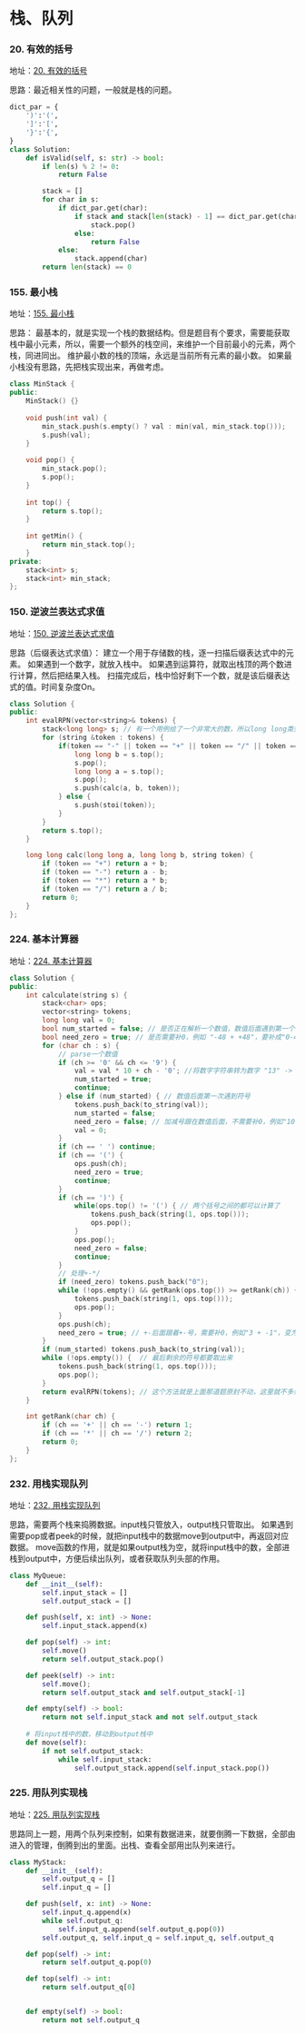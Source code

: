 # 栈、队列

### 20. 有效的括号
地址：[20. 有效的括号](https://leetcode.cn/problems/valid-parentheses/)

思路：最近相关性的问题，一般就是栈的问题。

```python
dict_par = {
    ')':'(',
    ']':'[',
    '}':'{',
}
class Solution:
    def isValid(self, s: str) -> bool:
        if len(s) % 2 != 0:
            return False

        stack = []
        for char in s:
            if dict_par.get(char):
                if stack and stack[len(stack) - 1] == dict_par.get(char):
                    stack.pop()
                else:
                    return False
            else:
                stack.append(char)
        return len(stack) == 0
```

### 155. 最小栈
地址：[155. 最小栈](https://leetcode.cn/problems/min-stack/)

思路：
最基本的，就是实现一个栈的数据结构。但是题目有个要求，需要能获取栈中最小元素，所以，需要一个额外的栈空间，来维护一个目前最小的元素，两个栈，同进同出。
维护最小数的栈的顶端，永远是当前所有元素的最小数。
如果最小栈没有思路，先把栈实现出来，再做考虑。

```c++
class MinStack {
public:
    MinStack() {}
    
    void push(int val) {
        min_stack.push(s.empty() ? val : min(val, min_stack.top()));
        s.push(val);
    }
    
    void pop() {
        min_stack.pop();
        s.pop();
    }
    
    int top() {
        return s.top();
    }
    
    int getMin() {
        return min_stack.top();
    }
private:
    stack<int> s;
    stack<int> min_stack;
};
```


### 150. 逆波兰表达式求值
地址：[150. 逆波兰表达式求值](https://leetcode.cn/problems/evaluate-reverse-polish-notation/)

思路（后缀表达式求值）：
建立一个用于存储数的栈，逐一扫描后缀表达式中的元素。
如果遇到一个数字，就放入栈中。
如果遇到运算符，就取出栈顶的两个数进行计算，然后把结果入栈。
扫描完成后，栈中恰好剩下一个数，就是该后缀表达式的值。时间复杂度On。

```c++
class Solution {
public:
    int evalRPN(vector<string>& tokens) {
        stack<long long> s; // 有一个用例给了一个非常大的数，所以long long类型
        for (string &token : tokens) {
            if(token == "-" || token == "+" || token == "/" || token == "*") {
                long long b = s.top();
                s.pop();
                long long a = s.top();
                s.pop();
                s.push(calc(a, b, token));
            } else {
                s.push(stoi(token));
            }
        }
        return s.top();
    }

    long long calc(long long a, long long b, string token) {
        if (token == "+") return a + b;
        if (token == "-") return a - b;
        if (token == "*") return a * b;
        if (token == "/") return a / b;
        return 0;
    }
};
```

### 224. 基本计算器
地址：[224. 基本计算器](https://leetcode.cn/problems/basic-calculator/)

```c++
class Solution {
public:
    int calculate(string s) {
        stack<char> ops;
        vector<string> tokens;
        long long val = 0;
        bool num_started = false; // 是否正在解析一个数值，数值后面遇到第一个符号时，要把解析好的数存起来
        bool need_zero = true; // 是否需要补0，例如 "-48 + +48"，要补成"0-48 + 0+48"
        for (char ch : s) {
            // parse一个数值
            if (ch >= '0' && ch <= '9') {
                val = val * 10 + ch - '0'; //将数字字符串转为数字 "13" -> 13
                num_started = true;
                continue;
            } else if (num_started) { // 数值后面第一次遇到符号
                tokens.push_back(to_string(val));
                num_started = false;
                need_zero = false; // 加减号跟在数值后面，不需要补0，例如"10-1"
                val = 0;
            }
            if (ch == ' ') continue;
            if (ch == '(') {
                ops.push(ch);
                need_zero = true;
                continue;
            }
            if (ch == ')') {
                while(ops.top() != '(') { // 两个括号之间的都可以计算了
                    tokens.push_back(string(1, ops.top()));
                    ops.pop();
                }
                ops.pop();
                need_zero = false;
                continue;
            }
            // 处理+-*/
            if (need_zero) tokens.push_back("0");
            while (!ops.empty() && getRank(ops.top()) >= getRank(ch)) { // 前面的符号优先级更高，就可以计算了，例如1*2+3，遇到+时，*就可以算了
                tokens.push_back(string(1, ops.top()));
                ops.pop();
            }
            ops.push(ch);
            need_zero = true; // +-后面跟着+-号，需要补0，例如"3 + -1"，变为"3 + 0-1"
        }
        if (num_started) tokens.push_back(to_string(val));
        while (!ops.empty()) {  // 最后剩余的符号都要取出来
            tokens.push_back(string(1, ops.top()));
            ops.pop();
        }
        return evalRPN(tokens); // 这个方法就是上面那道题原封不动，这里就不多余写了
    }

    int getRank(char ch) {
        if (ch == '+' || ch == '-') return 1;
        if (ch == '*' || ch == '/') return 2;
        return 0;
    }
};
```

### 232. 用栈实现队列
地址：[232. 用栈实现队列](https://leetcode.cn/problems/implement-queue-using-stacks/)

思路，需要两个栈来捣腾数据。input栈只管放入，output栈只管取出。
如果遇到需要pop或者peek的时候，就把input栈中的数据move到output中，再返回对应数据。
move函数的作用，就是如果output栈为空，就将input栈中的数，全部进栈到output中，方便后续出队列，或者获取队列头部的作用。

```python
class MyQueue:
    def __init__(self):
        self.input_stack = []
        self.output_stack = []

    def push(self, x: int) -> None:
        self.input_stack.append(x)

    def pop(self) -> int:
        self.move()
        return self.output_stack.pop()

    def peek(self) -> int:
        self.move();
        return self.output_stack and self.output_stack[-1]

    def empty(self) -> bool:
        return not self.input_stack and not self.output_stack
    
    # 将input栈中的数，移动到output栈中
    def move(self):
        if not self.output_stack:
            while self.input_stack:
                self.output_stack.append(self.input_stack.pop())
```

### 225. 用队列实现栈
地址：[225. 用队列实现栈](https://leetcode.cn/problems/implement-stack-using-queues/)

思路同上一题，用两个队列来控制，如果有数据进来，就要倒腾一下数据，全部由进入的管理，倒腾到出的里面。出栈、查看全部用出队列来进行。

```python
class MyStack:
    def __init__(self):
        self.output_q = []
        self.input_q = []

    def push(self, x: int) -> None:
        self.input_q.append(x)
        while self.output_q:
            self.input_q.append(self.output_q.pop(0))
        self.output_q, self.input_q = self.input_q, self.output_q

    def pop(self) -> int:
        return self.output_q.pop(0)

    def top(self) -> int:
        return self.output_q[0]


    def empty(self) -> bool:
        return not self.output_q
```
